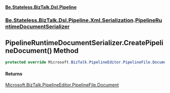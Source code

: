 #### [Be.Stateless.BizTalk.Dsl.Pipeline](README.md 'README')
### [Be.Stateless.BizTalk.Dsl.Pipeline.Xml.Serialization](Be.Stateless.BizTalk.Dsl.Pipeline.Xml.Serialization.md 'Be.Stateless.BizTalk.Dsl.Pipeline.Xml.Serialization').[PipelineRuntimeDocumentSerializer](PipelineRuntimeDocumentSerializer.md 'Be.Stateless.BizTalk.Dsl.Pipeline.Xml.Serialization.PipelineRuntimeDocumentSerializer')

## PipelineRuntimeDocumentSerializer.CreatePipelineDocument() Method

```csharp
protected override Microsoft.BizTalk.PipelineEditor.PipelineFile.Document CreatePipelineDocument();
```

#### Returns
[Microsoft.BizTalk.PipelineEditor.PipelineFile.Document](https://docs.microsoft.com/en-us/dotnet/api/Microsoft.BizTalk.PipelineEditor.PipelineFile.Document 'Microsoft.BizTalk.PipelineEditor.PipelineFile.Document')